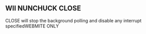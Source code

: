 ## WII NUNCHUCK CLOSE

CLOSE will stop the background polling and disable any interrupt specifiedWEBMITE ONLY